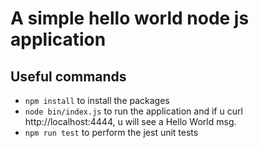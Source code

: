 # A simple hello world node js application

## Useful commands

 * `npm install`          to install the packages
 * `node bin/index.js`    to run the application and if u curl http://localhost:4444, u will see a Hello World msg.
 * `npm run test`         to perform the jest unit tests
